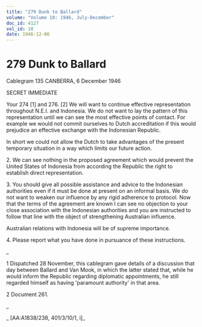 ```yaml
---
title: "279 Dunk to Ballard"
volume: "Volume 10: 1946, July-December"
doc_id: 4127
vol_id: 10
date: 1946-12-06
---
```


# 279 Dunk to Ballard

Cablegram 135 CANBERRA, 6 December 1946

SECRET IMMEDIATE

Your 274 [1] and 276. [2] We will want to continue effective representation throughout N.E.I. and Indonesia. We do not want to lay the pattern of this representation until we can see the most effective points of contact. For example we would not commit ourselves to Dutch accreditation if this would prejudice an effective exchange with the Indonesian Republic.

In short we could not allow the Dutch to take advantages of the present temporary situation in a way which limits our future action.

2\. We can see nothing in the proposed agreement which would prevent the United States of Indonesia from according the Republic the right to establish direct representation.

3\. You should give all possible assistance and advice to the Indonesian authorities even if it must be done at present on an informal basis. We do not want to weaken our influence by any rigid adherence to protocol. Now that the terms of the agreement are known I can see no objection to your close association with the Indonesian authorities and you are instructed to follow that line with the object of strengthening Australian influence.

Australian relations with Indonesia will be of supreme importance.

4\. Please report what you have done in pursuance of these instructions.

_

1 Dispatched 28 November, this cablegram gave details of a discussion that day between Ballard and Van Mook, in which the latter stated that, while he would inform the Republic regarding diplomatic appointments, he still regarded himself as having 'paramount authority' in that area.

2 Document 261.

_

_ [AA:A1838/238, 401/3/10/1, i]_
